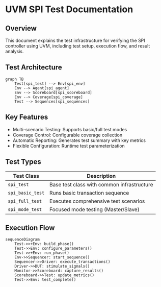 # UVM SPI Test Documentation

## Overview
This document explains the test infrastructure for verifying the SPI controller using UVM, including test setup, execution flow, and result analysis.

## Test Architecture
```mermaid
graph TB
    Test[spi_test] --> Env[spi_env]
    Env --> Agent[spi_agent]
    Env --> Scoreboard[spi_scoreboard]
    Env --> Coverage[spi_coverage]
    Test --> Sequences[spi_sequences]
```
## Key Features
* Multi-scenario Testing: Supports basic/full test modes
* Coverage Control: Configurable coverage collection
* Automatic Reporting: Generates test summary with key metrics
* Flexible Configuration: Runtime test parameterization
## Test Types
|Test Class | Description|
|------------|---------|
|`spi_test` | 	Base test class with common infrastructure|
|`spi_basic_test` | 	Runs basic transaction sequence|
|`spi_full_test` | 	Executes comprehensive test scenarios|
|`spi_mode_test` | 	Focused mode testing (Master/Slave)|

## Execution Flow
```mermaid
sequenceDiagram
    Test->>+Env: build_phase()
    Test->>Env: configure_parameters()
    Test->>+Env: run_phase()
    Env->>Sequencer: start_sequence()
    Sequencer->>Driver: execute_transactions()
    Driver->>DUT: stimulate_signals()
    Monitor->>Scoreboard: capture_results()
    Scoreboard->>Test: update_metrics()
    Test->>Env: test_complete()
```
